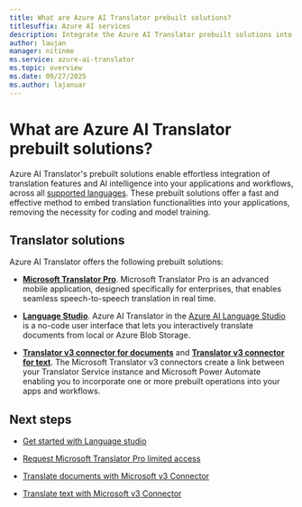 ```yaml
---
title: What are Azure AI Translator prebuilt solutions?
titlesuffix: Azure AI services
description: Integrate the Azure AI Translator prebuilt solutions into your applications, websites, tools, and other solutions.
author: laujan
manager: nitinme
ms.service: azure-ai-translator
ms.topic: overview
ms.date: 09/27/2025
ms.author: lajanuar
---
```


# What are Azure AI Translator prebuilt solutions?

 Azure AI Translator's prebuilt solutions enable effortless integration of translation features and AI intelligence into your applications and workflows, across all [supported languages](../language-support.md). These prebuilt solutions offer a fast and effective method to embed translation functionalities into your applications, removing the necessity for coding and model training.


## Translator solutions

Azure AI Translator offers the following prebuilt solutions:

* [**Microsoft Translator Pro**](translator-pro/overview.md). Microsoft Translator Pro is an advanced mobile application, designed specifically for enterprises, that enables seamless speech-to-speech translation in real time.

* [**Language Studio**](../document-translation/language-studio.md). Azure AI Translator in the [Azure AI Language Studio](https://language.cognitive.azure.com/home) is a no-code user interface that lets you interactively translate documents from local or Azure Blob Storage. 

* [**Translator v3 connector for documents**](../connector/document-translation-flow.md) and [**Translator v3 connector for text**](../solutions/connector/text-translator-flow.md). The Microsoft Translator v3 connectors create a link between your Translator Service instance and Microsoft Power Automate enabling you to incorporate one or more prebuilt operations into your apps and workflows.


## Next steps

* [Get started with Language studio](../document-translation/language-studio.md#get-started)

* [Request Microsoft Translator Pro limited access](https://customervoice.microsoft.com/Pages/ResponsePage.aspx?id=v4j5cvGGr0GRqy180BHbR7en2Ais5pxKtso_Pz4b1_xUME5BUDBVWUlaNDlUN0FRODRIQ082SjFVUCQlQCN0PWcu)

* [Translate documents with Microsoft v3 Connector](../connector/document-translation-flow.md#translate-documents)

* [Translate text with Microsoft v3 Connector](../solutions/connector/text-translator-flow.md#configure-the-translator-v3-connector)
